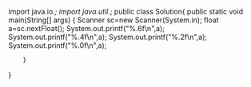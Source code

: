 import java.io.*;
import java.util.*;
public class Solution{
    public static void main(String[] args) {
     Scanner sc=new Scanner(System.in);
            float a=sc.nextFloat();
            System.out.printf("%.6f\n",a);
            System.out.printf("%.4f\n",a);
            System.out.printf("%.2f\n",a);
            System.out.printf("%.0f\n",a);
        
        }
}
